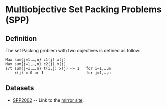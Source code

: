 # Multiobjective Set Packing Problems (SPP)

	
## Definition
The set Packing problem with two objectives is defined as follow:

    Max sum{j=1,…,n} c1(j) x(j)
    Max sum{j=1,…,n} c2(j) x(j)
    s/t sum{j=1,…,n} t(i,j) x(j) <= 1   for i=1,…,m
        x(j) = 0 or 1                   for j=1,…,n


## Datasets 

+ [SPP2002](SPP2002.md) -- Link to the [mirror site](http://www.emse.fr/%7Edelorme/SetPacking.html#BOSPP).  